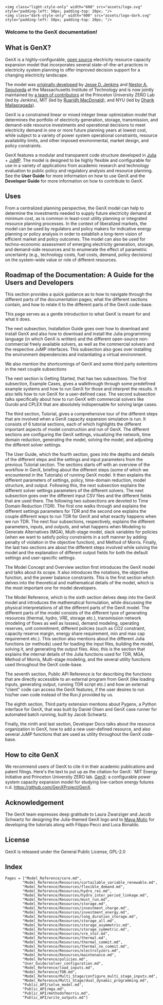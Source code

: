 ```@raw html
<img class="light-style-only" width="600" src="assets/logo.svg" style="padding-left: 50px; padding-top: 20px; "/>
<img class="dark-style-only" width="600" src="assets/logo-dark.svg" style="padding-left: 50px; padding-top: 20px; "/>
```

### Welcome to the GenX documentation! 

## What is GenX?

GenX is a highly-configurable, [open source](https://github.com/GenXProject/GenX/blob/main/LICENSE) electricity resource capacity expansion model that incorporates several state-of-the-art practices in electricity system planning to offer improved decision support for a changing electricity landscape.

The model was [originally developed](https://energy.mit.edu/publication/enhanced-decision-support-changing-electricity-landscape/) by [Jesse D. Jenkins](https://mae.princeton.edu/people/faculty/jenkins) and [Nestor A. Sepulveda](https://energy.mit.edu/profile/nestor-sepulveda/) at the Massachusetts Institute of Technology and is now jointly maintained by [a team of contributors](https://energy.mit.edu/genx/#team) at the Princeton University ZERO Lab (led by Jenkins), MIT (led by [Ruaridh MacDonald](https://energy.mit.edu/profile/ruaridh-macdonald/)), and NYU (led by [Dharik Mallapragada](https://engineering.nyu.edu/faculty/dharik-mallapragada)). 

GenX is a constrained linear or mixed integer linear optimization model that determines the portfolio of electricity generation, storage, transmission, and demand-side resource investments and operational decisions to meet electricity demand in one or more future planning years at lowest cost, while subject to a variety of power system operational constraints, resource availability limits, and other imposed environmental, market design, and policy constraints.

GenX features a modular and transparent code structure developed in [Julia](http://julialang.org/) + [JuMP](http://jump.dev/). The model is designed to be highly flexible and configurable for use in a variety of applications from academic research and technology evaluation to public policy and regulatory analysis and resource planning. See the **User Guide** for more information on how to use GenX and the **Developer Guide** for more information on how to contribute to GenX.

## Uses

From a centralized planning perspective, the GenX model can help to determine the investments needed to supply future electricity demand at minimum cost, as is common in least-cost utility planning or integrated resource planning processes. In the context of liberalized markets, the model can be used by regulators and policy makers for indicative energy planning or policy analysis in order to establish a long-term vision of efficient market and policy outcomes. The model can also be used for techno-economic assessment of emerging electricity generation, storage, and demand-side resources and to enumerate the effect of parametric uncertainty (e.g., technology costs, fuel costs, demand, policy decisions) on the system-wide value or role of different resources.

## Roadmap of the Documentation: A Guide for the Users and Developers

This section provides a quick guidance as to how to navigate through the different parts of the documentation pages; what the different sections contain, and how to relate it to the different parts of the GenX code-base. 

This page serves as a gentle introduction to what GenX is meant for and what it does. 

The next subsection, Installation Guide goes over how to download and install GenX and also how to download and install the Julia programming language (in which GenX is written) and the different open-source non-commercial freely available solvers, as well as the commercial solvers and the respective JuMP interfaces. This subsection also goes over installing the environment dependencies and instantiating a virtual environment.

We also mention the shortcomings of GenX and some third party extentions in the next couple subsections

The next section is Getting Started, that has two subsections. The first subsection, Example Cases, gives a walkthrough through some predefined example systems and how to run GenX for those and interpret the results. It also tells how to run GenX for a user-defined case. The second subsection talks specifically about how to run GenX with commercial solvers like Gurobi and CPLEX that are absolutely indispensable for solving large cases. 

The third section, Tutorial, gives a comprehensive tour of the different steps that are involved when a GenX capacity expansion simulation is run. It consists of 6 tutorial sections, each of which highlights the different important aspects of model construction and run of GenX. The different sections are configuring the GenX settings, visualizing the network, time domain reduction, generating the model, solving the model, and adjusting the different solver settings.

The User Guide, which the fourth section, goes into the depths and details of the different steps and the settings and input parameters from the previous Tutorial section. The sections starts off with an overview of the workflow in GenX, briefing about the different steps (some of which we encountered in the Tutorials) of running GenX model. It then explains the different parameters of settings, policy, time-domain reduction, model structure, and output. Following this, the next subsection explains the different solver settings parameters of the different solvers. The next subsection goes over the different input CSV files and the different fields that are used there. The following two subsections are devoted to Time Domain Reduction (TDR). The first one walks through and explains the different settings parameters for TDR and the second one explains the couple different ways to run TDR for GenX and what exactly happens when we run TDR. The next four subsections, respectively, explains the different parameters, inputs, and outputs, and what happens when Modeling to Generate Alternatives (MGA), Multi-stage model, slack variables for policies (when we want to satisfy policy constraints in a soft manner by adding penalty of violation in the objective function), and Method of Morris. Finally, the last two sections are about the different steps involved while solving the model and the explanation of different output fields for both the default settings and user-specific settings. 

The Model Concept and Overview section first introduces the GenX model and talks about its scope. It also introduces the notations, the objective function, and the power balance constraints. This is the first section which delves into the theoretical and mathematical details of the model, which is the most important one for model developers.

The Model Reference, which is the sixth section delves deep into the GenX model and introduces the mathematical formulation, while discussing the physical interpretations of all the different parts of the GenX model. The different parts of the model consists of the different tyoe of generating resources (thermal, hydro, VRE, storage etc.), transmission network (modeling of flows as well as losses), demand modeling, operating reserves, unit commitment, different policies (such as CO2 constraint, capacity reserve margin, energy share requirement, min and max cap requirement etc.). This section also mentions about the different Julia functions (or methods) used for loading the input files, building the model, solving it, and generating the output files. Also, this is the section that explains the internal details of the Julia functions used for TDR, MGA, Method of Morris, Multi-stage modeling, and the several utility functions used throughout the GenX code-base. 

The seventh section, Public API Reference is for describing the functions that are directly accessible to an external program from GenX (like loading inputs, generating output, running TDR script etc.) and how an external "client" code can access the GenX features, if the user desires to run his/her own code instead of the Run.jl provided by us.

The eighth section, Third party extension mentions about Pygenx, a Python interface for GenX, that was built by Daniel Olsen and GenX case runner for automated batch running, built by Jacob Schwartz.

Finally, the ninth and last section, Developer Docs talks about the resource organization in GenX, how to add a new user-defined resource, and also several JuMP functions that are used as utility throughout the GenX code-base. 





## How to cite GenX

We recommend users of GenX to cite it in their academic publications and patent filings. Here's the text to put up as the citation for GenX:
`MIT Energy Initiative and Princeton University ZERO lab. [GenX](https://github.com/GenXProject/GenX): a configurable power system capacity expansion model for studying low-carbon energy futures n.d. https://github.com/GenXProject/GenX.

## Acknowledgement
The GenX team expresses deep gratitude to Laura Zwanziger and Jacob Schwartz for designing the Julia-themed GenX logo and to [Maya Mutic](https://github.com/mmutic) for developing the tutorials along with Filippo Pecci and Luca Bonaldo. 

## License

GenX is released under the General Public License, GPL-2.0

## Index

```@index
Pages = ["Model_Reference/core.md",
        "Model_Reference/Resources/curtailable_variable_renewable.md",
        "Model_Reference/Resources/flexible_demand.md",
        "Model_Reference/Resources/hydro_res.md",
        "Model_Reference/Resources/hydro_inter_period_linkage.md",
        "Model_Reference/Resources/must_run.md",
        "Model_Reference/Resources/storage.md",
        "Model_Reference/Resources/investment_charge.md",
        "Model_Reference/Resources/investment_energy.md",
        "Model_Reference/Resources/long_duration_storage.md",
        "Model_Reference/Resources/storage_all.md",
        "Model_Reference/Resources/storage_asymmetric.md",
        "Model_Reference/Resources/storage_symmetric.md",
        "Model_Reference/Resources/vre_stor.md",
        "Model_Reference/Resources/thermal.md",
        "Model_Reference/Resources/thermal_commit.md",
        "Model_Reference/Resources/thermal_no_commit.md",
        "Model_Reference/Resources/electrolyzers.md",
        "Model_Reference/Resources/maintenance.md",
        "Model_Reference/policies.md",
        "User_Guide/solver_configuration.md",
        "Model_Reference/load_inputs.md",
        "Model_Reference/TDR.md",
        "Model_Reference/Multi_Stage/configure_multi_stage_inputs.md",
        "Model_Reference/Multi_Stage/dual_dynamic_programming.md",
        "Public_API/solve_model.md",
        "Public_API/mga.md",
        "Public_API/methodofmorris.md",
        "Public_API/write_outputs.md"]
```